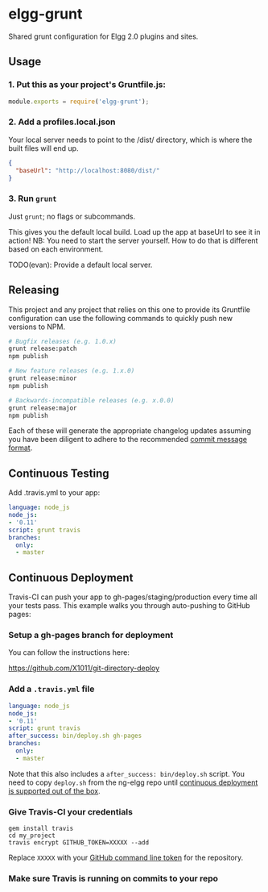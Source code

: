 elgg-grunt
===================

Shared grunt configuration for Elgg 2.0 plugins and sites.

Usage
-----

### 1. Put this as your project's Gruntfile.js:

```js
module.exports = require('elgg-grunt');
```

### 2. Add a profiles.local.json
Your local server needs to point to the /dist/ directory,
which is where the built files will end up.

```json
{
  "baseUrl": "http://localhost:8080/dist/"
}
```

### 3. Run `grunt`
Just `grunt`; no flags or subcommands.

This gives you the default local build.
Load up the app at baseUrl to see it in action!
NB: You need to start the server yourself.
How to do that is different based on each environment.

TODO(evan): Provide a default local server.

Releasing
---------
This project and any project that relies on this one to provide
its Gruntfile configuration can use the following commands to
quickly push new versions to NPM.

```sh
# Bugfix releases (e.g. 1.0.x)
grunt release:patch
npm publish

# New feature releases (e.g. 1.x.0)
grunt release:minor
npm publish

# Backwards-incompatible releases (e.g. x.0.0)
grunt release:major
npm publish
```

Each of these will generate the appropriate changelog updates
assuming you have been diligent to adhere to the recommended
[commit message format][1].

 [1]: https://docs.google.com/document/d/1QrDFcIiPjSLDn3EL15IJygNPiHORgU1_OOAqWjiDU5Y/edit


Continuous Testing
-------

Add .travis.yml to your app:

```yml
language: node_js
node_js:
- '0.11'
script: grunt travis
branches:
  only:
  - master
```

Continuous Deployment
--------
Travis-CI can push your app to gh-pages/staging/production every time all your
tests pass. This example walks you through auto-pushing to GitHub pages:

### Setup a gh-pages branch for deployment

You can follow the instructions here:

https://github.com/X1011/git-directory-deploy

### Add a `.travis.yml` file

```yml
language: node_js
node_js:
- '0.11'
script: grunt travis
after_success: bin/deploy.sh gh-pages
branches:
  only:
  - master
```

Note that this also includes a `after_success: bin/deploy.sh` script.
You need to copy `deploy.sh` from the ng-elgg repo until [continuous deployment
is supported out of the box][1].

 [1]: https://github.com/ewinslow/elgg-grunt/issues/6

### Give Travis-CI your credentials

```
gem install travis
cd my_project
travis encrypt GITHUB_TOKEN=XXXXX --add
```

Replace `XXXXX` with your [GitHub command line token][2] for the repository.

 [2]: https://help.github.com/articles/creating-an-access-token-for-command-line-use
 
 
### Make sure Travis is running on commits to your repo

